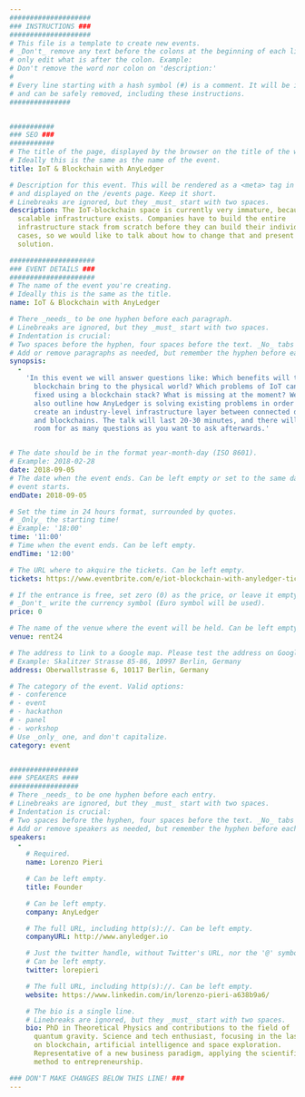 ```yaml
---
####################
### INSTRUCTIONS ###
####################
# This file is a template to create new events.
# _Don't_ remove any text before the colons at the beginning of each line,
# only edit what is after the colon. Example:
# Don't remove the word nor colon on 'description:'
#
# Every line starting with a hash symbol (#) is a comment. It will be ignored
# and can be safely removed, including these instructions.
###############


###########
### SEO ###
###########
# The title of the page, displayed by the browser on the title of the window.
# Ideally this is the same as the name of the event.
title: IoT & Blockchain with AnyLedger

# Description for this event. This will be rendered as a <meta> tag in the HTML,
# and displayed on the /events page. Keep it short.
# Linebreaks are ignored, but they _must_ start with two spaces.
description: The IoT-blockchain space is currently very immature, because no
  scalable infrastructure exists. Companies have to build the entire
  infrastructure stack from scratch before they can build their individual use
  cases, so we would like to talk about how to change that and present a
  solution.

#####################
### EVENT DETAILS ###
#####################
# The name of the event you're creating.
# Ideally this is the same as the title.
name: IoT & Blockchain with AnyLedger

# There _needs_ to be one hyphen before each paragraph.
# Linebreaks are ignored, but they _must_ start with two spaces.
# Indentation is crucial:
# Two spaces before the hyphen, four spaces before the text. _No_ tabs allowed.
# Add or remove paragraphs as needed, but remember the hyphen before each entry.
synopsis:
  -
    'In this event we will answer questions like: Which benefits will the
      blockchain bring to the physical world? Which problems of IoT can be
      fixed using a blockchain stack? What is missing at the moment? We will
      also outline how AnyLedger is solving existing problems in order to
      create an industry-level infrastructure layer between connected devices
      and blockchains. The talk will last 20-30 minutes, and there will be
      room for as many questions as you want to ask afterwards.'


# The date should be in the format year-month-day (ISO 8601).
# Example: 2018-02-28
date: 2018-09-05
# The date when the event ends. Can be left empty or set to the same day the
# event starts.
endDate: 2018-09-05

# Set the time in 24 hours format, surrounded by quotes.
# _Only_ the starting time!
# Example: '18:00'
time: '11:00'
# Time when the event ends. Can be left empty.
endTime: '12:00'

# The URL where to akquire the tickets. Can be left empty.
tickets: https://www.eventbrite.com/e/iot-blockchain-with-anyledger-tickets-49591408237

# If the entrance is free, set zero (0) as the price, or leave it empty.
# _Don't_ write the currency symbol (Euro symbol will be used).
price: 0

# The name of the venue where the event will be held. Can be left empty.
venue: rent24

# The address to link to a Google map. Please test the address on Google Maps.
# Example: Skalitzer Strasse 85-86, 10997 Berlin, Germany
address: Oberwallstrasse 6, 10117 Berlin, Germany

# The category of the event. Valid options:
# - conference
# - event
# - hackathon
# - panel
# - workshop
# Use _only_ one, and don't capitalize.
category: event


#################
### SPEAKERS ####
#################
# There _needs_ to be one hyphen before each entry.
# Linebreaks are ignored, but they _must_ start with two spaces.
# Indentation is crucial:
# Two spaces before the hyphen, four spaces before the text. _No_ tabs allowed.
# Add or remove speakers as needed, but remember the hyphen before each entry.
speakers:
  -
    # Required.
    name: Lorenzo Pieri

    # Can be left empty.
    title: Founder

    # Can be left empty.
    company: AnyLedger

    # The full URL, including http(s)://. Can be left empty.
    companyURL: http://www.anyledger.io

    # Just the twitter handle, without Twitter's URL, nor the '@' symbol.
    # Can be left empty.
    twitter: lorepieri

    # The full URL, including http(s)://. Can be left empty.
    website: https://www.linkedin.com/in/lorenzo-pieri-a638b9a6/

    # The bio is a single line.
    # Linebreaks are ignored, but they _must_ start with two spaces.
    bio: PhD in Theoretical Physics and contributions to the field of
      quantum gravity. Science and tech enthusiast, focusing in the last years
      on blockchain, artificial intelligence and space exploration.
      Representative of a new business paradigm, applying the scientific
      method to entrepreneurship.

### DON'T MAKE CHANGES BELOW THIS LINE! ###
---
```

<!-- ### DON'T MAKE CHANGES BELOW THIS LINE! ### -->

<Event-Content/>
